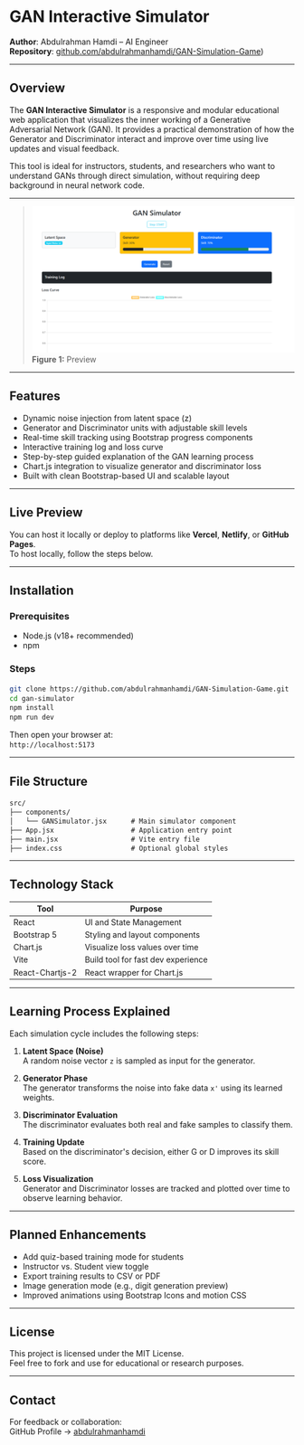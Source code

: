 # GAN Interactive Simulator

**Author**: Abdulrahman Hamdi – AI Engineer\
**Repository**: [github.com/abdulrahmanhamdi/GAN-Simulation-Game](https://github.com/abdulrahmanhamdi/GAN-Simulation-Game))

---

## Overview

The **GAN Interactive Simulator** is a responsive and modular educational web application that visualizes the inner working of a Generative Adversarial Network (GAN). It provides a practical demonstration of how the Generator and Discriminator interact and improve over time using live updates and visual feedback.

This tool is ideal for instructors, students, and researchers who want to understand GANs through direct simulation, without requiring deep background in neural network code.

---

> ![Preview](Preview.png)
> **Figure 1:** Preview
---

## Features

- Dynamic noise injection from latent space (z)
- Generator and Discriminator units with adjustable skill levels
- Real-time skill tracking using Bootstrap progress components
- Interactive training log and loss curve
- Step-by-step guided explanation of the GAN learning process
- Chart.js integration to visualize generator and discriminator loss
- Built with clean Bootstrap-based UI and scalable layout

---

## Live Preview

You can host it locally or deploy to platforms like **Vercel**, **Netlify**, or **GitHub Pages**.\
To host locally, follow the steps below.

---

## Installation

### Prerequisites

- Node.js (v18+ recommended)
- npm

### Steps

```bash
git clone https://github.com/abdulrahmanhamdi/GAN-Simulation-Game.git
cd gan-simulator
npm install
npm run dev
```

Then open your browser at:\
`http://localhost:5173`

---

## File Structure

```
src/
├── components/
│   └── GANSimulator.jsx      # Main simulator component
├── App.jsx                   # Application entry point
├── main.jsx                  # Vite entry file
├── index.css                 # Optional global styles
```

---

## Technology Stack

| Tool            | Purpose                            |
| --------------- | ---------------------------------- |
| React           | UI and State Management            |
| Bootstrap 5     | Styling and layout components      |
| Chart.js        | Visualize loss values over time    |
| Vite            | Build tool for fast dev experience |
| React-Chartjs-2 | React wrapper for Chart.js         |

---

## Learning Process Explained

Each simulation cycle includes the following steps:

1. **Latent Space (Noise)**\
   A random noise vector `z` is sampled as input for the generator.

2. **Generator Phase**\
   The generator transforms the noise into fake data `x'` using its learned weights.

3. **Discriminator Evaluation**\
   The discriminator evaluates both real and fake samples to classify them.

4. **Training Update**\
   Based on the discriminator's decision, either G or D improves its skill score.

5. **Loss Visualization**\
   Generator and Discriminator losses are tracked and plotted over time to observe learning behavior.

---

## Planned Enhancements

- Add quiz-based training mode for students
- Instructor vs. Student view toggle
- Export training results to CSV or PDF
- Image generation mode (e.g., digit generation preview)
- Improved animations using Bootstrap Icons and motion CSS

---

## License

This project is licensed under the MIT License.\
Feel free to fork and use for educational or research purposes.

---

## Contact

For feedback or collaboration:\
GitHub Profile → [abdulrahmanhamdi](https://github.com/abdulrahmanhamdi)
